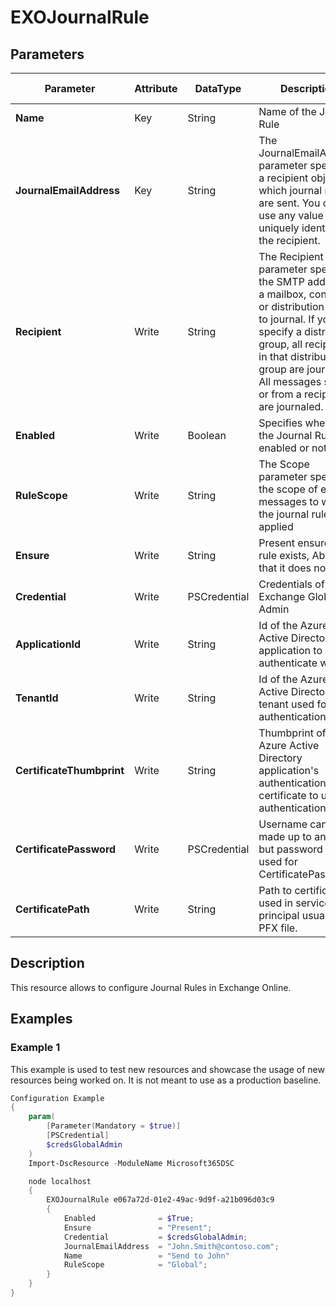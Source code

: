 ﻿# EXOJournalRule

## Parameters

| Parameter | Attribute | DataType | Description | Allowed Values |
| --- | --- | --- | --- | --- |
| **Name** | Key | String | Name of the Journal Rule ||
| **JournalEmailAddress** | Key | String | The JournalEmailAddress parameter specifies a recipient object to which journal reports are sent. You can use any value that uniquely identifies the recipient. ||
| **Recipient** | Write | String | The Recipient parameter specifies the SMTP address of a mailbox, contact, or distribution group to journal. If you specify a distribution group, all recipients in that distribution group are journaled. All messages sent to or from a recipient are journaled. ||
| **Enabled** | Write | Boolean | Specifies whether the Journal Rule is enabled or not. ||
| **RuleScope** | Write | String | The Scope parameter specifies the scope of email messages to which the journal rule is applied |Global, Internal, External|
| **Ensure** | Write | String | Present ensures the rule exists, Absent that it does not. |Present, Absent|
| **Credential** | Write | PSCredential | Credentials of the Exchange Global Admin ||
| **ApplicationId** | Write | String | Id of the Azure Active Directory application to authenticate with. ||
| **TenantId** | Write | String | Id of the Azure Active Directory tenant used for authentication. ||
| **CertificateThumbprint** | Write | String | Thumbprint of the Azure Active Directory application's authentication certificate to use for authentication. ||
| **CertificatePassword** | Write | PSCredential | Username can be made up to anything but password will be used for CertificatePassword ||
| **CertificatePath** | Write | String | Path to certificate used in service principal usually a PFX file. ||

## Description

This resource allows to configure Journal Rules in Exchange Online.

## Examples

### Example 1

This example is used to test new resources and showcase the usage of new resources being worked on.
It is not meant to use as a production baseline.

```powershell
Configuration Example
{
    param(
        [Parameter(Mandatory = $true)]
        [PSCredential]
        $credsGlobalAdmin
    )
    Import-DscResource -ModuleName Microsoft365DSC

    node localhost
    {
        EXOJournalRule e067a72d-01e2-49ac-9d9f-a21b096d03c9
        {
            Enabled              = $True;
            Ensure               = "Present";
            Credential           = $credsGlobalAdmin;
            JournalEmailAddress  = "John.Smith@contoso.com";
            Name                 = "Send to John"
            RuleScope            = "Global";
        }
    }
}
```

